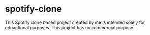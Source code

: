 # spotify-clone
This Spotify clone based project created by me is intended solely for eduactional purposes. This project has no commercial purpose.
